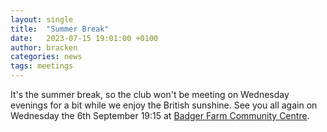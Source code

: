 ```yaml
---
layout: single
title:  "Summer Break"
date:   2023-07-15 19:01:00 +0100
author: bracken
categories: news
tags: meetings
---
```

It's the summer break, so the club won't be meeting on Wednesday evenings for a bit while we enjoy the British sunshine. See you all again on Wednesday the 6th September 19:15 at [Badger Farm Community Centre](/join/).
